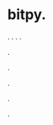 # bitpy.
.
.
.
.












.






















































.
























.



























.































































.
